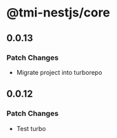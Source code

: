 # @tmi-nestjs/core

## 0.0.13

### Patch Changes

- Migrate project into turborepo

## 0.0.12

### Patch Changes

- Test turbo
